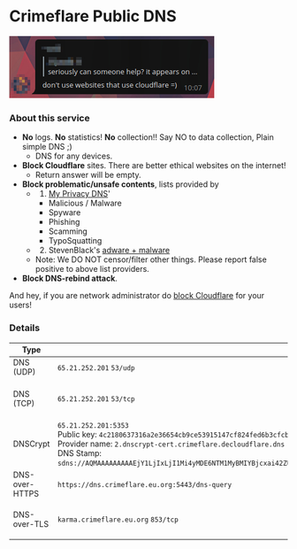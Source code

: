 # Crimeflare Public DNS

![](../../image/telegram/320b8067457ce8c47838c4a07fad670b.jpg)


### About this service

- **No** logs. **No** statistics! **No** collection!! Say NO to data collection, Plain simple DNS ;)
  - DNS for any devices.
- **Block Cloudflare** sites. There are better ethical websites on the internet!
  - Return answer will be empty.
- **Block problematic/unsafe contents**, lists provided by
  - 1. [My Privacy DNS](https://mypdns.eu.org)'
    - Malicious / Malware
    - Spyware
    - Phishing
    - Scamming
    - TypoSquatting
  - 2. StevenBlack's [adware + malware](https://github.com/StevenBlack/hosts/blob/master/readme.md)
  - Note: We DO NOT censor/filter other things. Please report false positive to above list providers.
- **Block DNS-rebind attack**.

And hey, if you are network administrator do [block Cloudflare](../block_cloudflare_with/dns.md) for your users!


### Details

| Type | Value | Note |
| --- | --- | --- |
| DNS (UDP) | `65.21.252.201` `53/udp` | - |
| DNS (TCP) | `65.21.252.201` `53/tcp` | TCP is rate-limited softly. |
| DNSCrypt | `65.21.252.201:5353`<br>Public key: `4c2180637316a2e36654cb9ce53915147cf824fed6b3cfcb83a39b7a036172c3`<br>Provider name: `2.dnscrypt-cert.crimeflare.decloudflare.dns`<br>DNS Stamp:<br>`sdns://AQMAAAAAAAAAEjY1LjIxLjI1Mi4yMDE6NTM1MyBMIYBjcxai42ZUy5zlORUUfPgk_tazz8uDo5t6A2FywysyLmRuc2NyeXB0LWNlcnQuY3JpbWVmbGFyZS5kZWNsb3VkZmxhcmUuZG5z` |
| DNS-over-HTTPS | `https://dns.crimeflare.eu.org:5443/dns-query` | ![](../../image/dnsset-doh.jpg) |
| DNS-over-TLS | `karma.crimeflare.eu.org` `853/tcp` | ![](../../image/dnsset-dot.jpg) |

